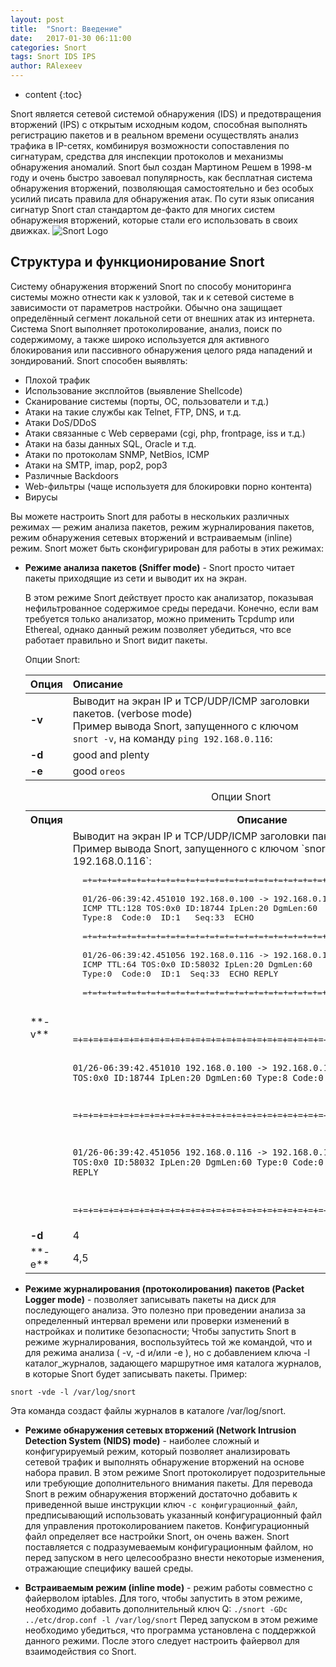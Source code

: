 ```yaml
---
layout: post
title:  "Snort: Введение"
date:   2017-01-30 06:11:00
categories: Snort
tags: Snort IDS IPS
author: RAlexeev
---
```


* content
{:toc}

Snort является сетевой системой обнаружения (IDS) и предотвращения вторжений (IPS) с открытым исходным кодом, способная выполнять регистрацию пакетов и в реальном времени осуществлять анализ трафика в IP-сетях, комбинируя возможности сопоставления по сигнатурам, средства для инспекции протоколов и механизмы обнаружения аномалий. Snort был создан Мартином Решем в 1998-м году и очень быстро завоевал популярность, как бесплатная система обнаружения вторжений, позволяющая самостоятельно и без особых усилий писать правила для обнаружения атак. По сути язык описания сигнатур Snort стал стандартом де-факто для многих систем обнаружения вторжений, которые стали его использовать в своих движках.
![Snort Logo](https://www.snort.org/assets/SnortTM.png)

<!--more-->


## Структура и функционирование Snort

Систему обнаружения вторжений Snort по способу мониторинга системы можно отнести как к узловой, так и к сетевой системе в зависимости от параметров настройки. Обычно она защищает определённый сегмент локальной сети от внешних атак из интернета. Система Snort выполняет протоколирование, анализ, поиск по содержимому, а также широко используется для активного блокирования или пассивного обнаружения целого ряда нападений и зондирований. Snort способен выявлять:
* Плохой трафик
* Использование эксплойтов (выявление Shellcode)
* Сканирование системы (порты, ОС, пользователи и т.д.)
* Атаки на такие службы как Telnet, FTP, DNS, и т.д.
* Атаки DoS/DDoS
* Атаки связанные с Web серверами (cgi, php, frontpage, iss и т.д.)
* Атаки на базы данных SQL, Oracle и т.д.
* Атаки по протоколам SNMP, NetBios, ICMP
* Атаки на SMTP, imap, pop2, pop3
* Различные Backdoors
* Web-фильтры (чаще используетя для блокировки порно контента)
* Вирусы

Вы можете настроить Snort для работы в нескольких различных режимах — режим анализа пакетов, режим журналирования пакетов, режим обнаружения сетевых вторжений и встраиваемым (inline) режим. Snort может быть сконфигурирован для работы в этих режимах:

* **Режиме анализа пакетов (Sniffer mode)** - Snort просто читает пакеты приходящие из сети и выводит их на экран.

  В этом режиме Snort действует просто как анализатор, показывая нефильтрованное содержимое среды передачи. Конечно, если вам требуется только анализатор, можно применить Tcpdump или Ethereal, однако данный режим позволяет убедиться, что все работает правильно и Snort видит пакеты.

  Опции Snort:

  | Опция        | Описание          |
  |:-------------|:------------------|
  | **-v**           | Выводит на экран IP и TCP/UDP/ICMP заголовки пакетов. (verbose mode) <br> Пример вывода Snort, запущенного с ключом `snort -v`, на команду `ping 192.168.0.116`:|
  | **-d** | good and plenty   |
  | **-e**           | good `oreos`      |

  <table>
   <caption>Опции Snort</caption>
   <tr>
    <th>Опция</th>
    <th>Описание</th>
   </tr>
   <tr>
    <td>**-v**</td>
    <td>
    Выводит на экран IP и TCP/UDP/ICMP заголовки пакетов. (verbose mode)
    Пример вывода Snort, запущенного с ключом `snort -v`, на команду `ping 192.168.0.116`:

    <pre>
    =+=+=+=+=+=+=+=+=+=+=+=+=+=+=+=+=+=+=+=+=+=+=+=+=+=+=+=+=+=+=+=+=+=+=+=+=+

    01/26-06:39:42.451010 192.168.0.100 -> 192.168.0.116
    ICMP TTL:128 TOS:0x0 ID:18744 IpLen:20 DgmLen:60
    Type:8  Code:0  ID:1   Seq:33  ECHO

    =+=+=+=+=+=+=+=+=+=+=+=+=+=+=+=+=+=+=+=+=+=+=+=+=+=+=+=+=+=+=+=+=+=+=+=+=+

    01/26-06:39:42.451056 192.168.0.116 -> 192.168.0.100
    ICMP TTL:64 TOS:0x0 ID:58032 IpLen:20 DgmLen:60
    Type:0  Code:0  ID:1  Seq:33  ECHO REPLY

    =+=+=+=+=+=+=+=+=+=+=+=+=+=+=+=+=+=+=+=+=+=+=+=+=+=+=+=+=+=+=+=+=+=+=+=+=+
    </pre>

    <code>
    =+=+=+=+=+=+=+=+=+=+=+=+=+=+=+=+=+=+=+=+=+=+=+=+=+=+=+=+=+=+=+=+=+=+=+=+=+

    01/26-06:39:42.451010 192.168.0.100 -> 192.168.0.116
    ICMP TTL:128 TOS:0x0 ID:18744 IpLen:20 DgmLen:60
    Type:8  Code:0  ID:1   Seq:33  ECHO

    =+=+=+=+=+=+=+=+=+=+=+=+=+=+=+=+=+=+=+=+=+=+=+=+=+=+=+=+=+=+=+=+=+=+=+=+=+

    01/26-06:39:42.451056 192.168.0.116 -> 192.168.0.100
    ICMP TTL:64 TOS:0x0 ID:58032 IpLen:20 DgmLen:60
    Type:0  Code:0  ID:1  Seq:33  ECHO REPLY

    =+=+=+=+=+=+=+=+=+=+=+=+=+=+=+=+=+=+=+=+=+=+=+=+=+=+=+=+=+=+=+=+=+=+=+=+=+
    </code>

    </td>
   </tr>
   <tr><td><b>-d</b></td><td>4</td></tr>
   <tr><td>**-e**</td><td>4,5</td></tr>
  </table>


* **Режиме журналирования (протоколирования) пакетов (Packet Logger mode)** - позволяет записывать пакеты на диск для последующего анализа. Это полезно при проведении анализа за определенный интервал времени или проверки изменений в настройках и политике безопасности;
Чтобы запустить Snort в режиме журналирования, воспользуйтесь той же командой, что и для режима анализа ( -v, -d и/или -e ), но с добавлением ключа -l каталог_журналов, задающего маршрутное имя каталога журналов, в которые Snort будет записывать пакеты. Пример:
```
snort -vde -l /var/log/snort
```
Эта команда создаст файлы журналов в каталоге /var/log/snort.

* **Режиме обнаружения сетевых вторжений (Network Intrusion Detection System (NIDS) mode)** - наиболее сложный и конфигурируемый режим, который позволяет анализировать сетевой трафик и выполнять обнаружение вторжений на основе набора правил.
В этом режиме Snort протоколирует подозрительные или требующие дополнительного внимания пакеты. Для перевода Snort в режим обнаружения вторжений достаточно добавить к приведенной выше инструкции ключ `-c конфигурационный_файл`, предписывающий использовать указанный конфигурационный файл для управления протоколированием пакетов. Конфигурационный файл определяет все настройки Snort, он очень важен. Snort поставляется с подразумеваемым конфигурационным файлом, но перед запуском в него целесообразно внести некоторые изменения, отражающие специфику вашей среды.


* **Встраиваемым режим (inline mode)** - режим работы совместно с файерволом iptables. Для того, чтобы запустить в этом режиме, необходимо добавить дополнительный ключ Q:
`./snort -GDc ../etc/drop.conf -l /var/log/snort`
Перед запуском в этом режиме необходимо убедиться, что программа установлена с поддержкой данного режими. После этого следует настроить файервол для взаимодействия со Snort.
